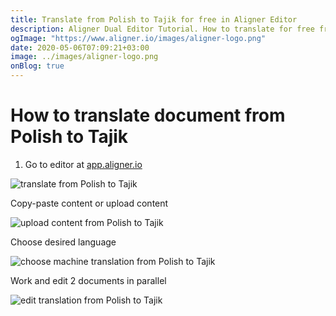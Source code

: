 ```yaml
---
title: Translate from Polish to Tajik for free in Aligner Editor
description: Aligner Dual Editor Tutorial. How to translate for free from Polish to Tajik. Aligner is multilingual document management platform. 
ogImage: "https://www.aligner.io/images/aligner-logo.png"
date: 2020-05-06T07:09:21+03:00
image: ../images/aligner-logo.png
onBlog: true
---
```


# How to translate document from Polish to Tajik

1. Go to editor at [app.aligner.io](https://app.aligner.io "Aligner App web page")

![translate from Polish to Tajik](../aligner-blank-editor.png "translate from Polish to Tajik")

Copy-paste content or upload content

![upload content from Polish to Tajik](../aligner-uploaded-document.png "upload content from Polish to Tajik")

Choose desired language

![choose machine translation from Polish to Tajik](../aligner-language-dropdown.png "choose machine translation from Polish to Tajik")

Work and edit 2 documents in parallel

![edit translation from Polish to Tajik](../aligner-double-sitded-editor.png "edit translation from Polish to Tajik")

